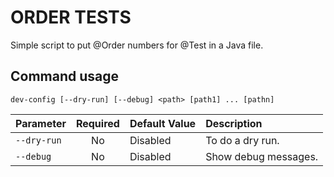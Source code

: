 # ORDER TESTS

Simple script to put @Order numbers for @Test in a Java file.

## Command usage

```shell
dev-config [--dry-run] [--debug] <path> [path1] ... [pathn]
```

| Parameter   | Required | Default Value | Description               |
| :---------- | :------: | :------------ | :------------------------ |
| `--dry-run` |    No    | Disabled      | To do a dry run.          |
| `--debug`   |    No    | Disabled      | Show debug messages.      |

